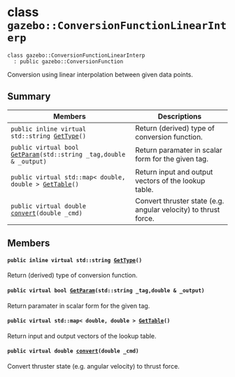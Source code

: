 # class `gazebo::ConversionFunctionLinearInterp` 

```
class gazebo::ConversionFunctionLinearInterp
  : public gazebo::ConversionFunction
```  

Conversion using linear interpolation between given data points.

## Summary

 Members                        | Descriptions                                
--------------------------------|---------------------------------------------
`public inline virtual std::string `[`GetType`](#classgazebo_1_1_conversion_function_linear_interp_1a949ed2e6176730ef0322a25a1a86c92c)`()` | Return (derived) type of conversion function.
`public virtual bool `[`GetParam`](#classgazebo_1_1_conversion_function_linear_interp_1aa443515bbf8913e8d5fef758a6f21b71)`(std::string _tag,double & _output)` | Return paramater in scalar form for the given tag.
`public virtual std::map< double, double > `[`GetTable`](#classgazebo_1_1_conversion_function_linear_interp_1a2252ec3701319511a8d7ef2bbdf25a70)`()` | Return input and output vectors of the lookup table.
`public virtual double `[`convert`](#classgazebo_1_1_conversion_function_linear_interp_1ae0bfc703bbbe5eef389fedf5565b10c1)`(double _cmd)` | Convert thruster state (e.g. angular velocity) to thrust force.

## Members

#### `public inline virtual std::string `[`GetType`](#classgazebo_1_1_conversion_function_linear_interp_1a949ed2e6176730ef0322a25a1a86c92c)`()` 

Return (derived) type of conversion function.

#### `public virtual bool `[`GetParam`](#classgazebo_1_1_conversion_function_linear_interp_1aa443515bbf8913e8d5fef758a6f21b71)`(std::string _tag,double & _output)` 

Return paramater in scalar form for the given tag.

#### `public virtual std::map< double, double > `[`GetTable`](#classgazebo_1_1_conversion_function_linear_interp_1a2252ec3701319511a8d7ef2bbdf25a70)`()` 

Return input and output vectors of the lookup table.

#### `public virtual double `[`convert`](#classgazebo_1_1_conversion_function_linear_interp_1ae0bfc703bbbe5eef389fedf5565b10c1)`(double _cmd)` 

Convert thruster state (e.g. angular velocity) to thrust force.

